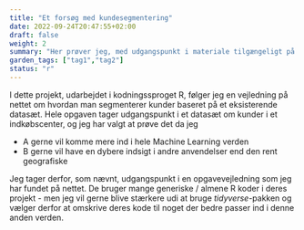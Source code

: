 ```yaml
---
title: "Et forsøg med kundesegmentering"
date: 2022-09-24T20:47:55+02:00
draft: false
weight: 2
summary: "Her prøver jeg, med udgangspunkt i materiale tilgængeligt på nettet, at lære lidt om hvordna man segmenterer kunder"
garden_tags: ["tag1","tag2"]
status: "r"
---
```


I dette projekt, udarbejdet i kodningssproget R, følger jeg en vejledning på nettet om hvordan man segmenterer kunder
baseret på et eksisterende datasæt. Hele opgaven tager udgangspunkt i et datasæt om kunder i et indkøbscenter, og
jeg har valgt at prøve det da jeg 
* A gerne vil komme mere ind i hele Machine Learning verden
* B gerne vil have en dybere indsigt i andre anvendelser end den rent geografiske

Jeg tager derfor, som nævnt, udgangspunkt i en opgavevejledning som jeg har fundet på nettet. De bruger mange generiske / almene
R koder i deres projekt - men jeg vil gerne blive stærkere udi at bruge _tidyverse_-pakken og vælger derfor at omskrive 
deres kode til noget der bedre passer ind i denne anden verden. 


